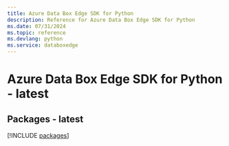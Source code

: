 ```yaml
---
title: Azure Data Box Edge SDK for Python
description: Reference for Azure Data Box Edge SDK for Python
ms.date: 07/31/2024
ms.topic: reference
ms.devlang: python
ms.service: databoxedge
---
```

# Azure Data Box Edge SDK for Python - latest
## Packages - latest
[!INCLUDE [packages](data-box-edge-index.md)]